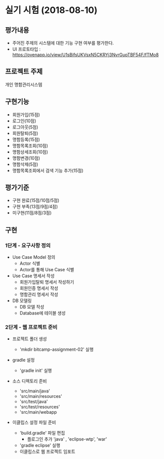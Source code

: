 # 실기 시험 (2018-08-10)

## 평가내용	
- 주어진 주제의 시스템에 대한 기능 구현 여부를 평가한다.
- UI 프로토타입 : https://ovenapp.io/view/U1sBifsUKVsxN5CKRYj3NvrGupTBF54F/fTMo8

## 프로젝트 주제	
개인 명함관리시스템

## 구현기능	
- 회원가입(15점)
- 로그인(10점)
- 로그아웃(5점)
- 회원탈퇴(5점)
- 명함등록(15점)
- 명함목록조회(10점)
- 명함상세조회(10점)
- 명함변경(10점)
- 명함삭제(5점)
- 명함목록조회에서 검색 기능 추가(15점)


## 평가기준	
- 구현 완료(15점/10점/5점)
- 구현 부족(13점/9점/4점)
- 미구현(11점/8점/3점)


## 구현

### 1단계 - 요구사항 정의
- Use Case Model 정의
	- Actor 식별
	- Actor를 통해 Use Case 식별
- Use Case 명세서 작성
	- 회원가입탈퇴 명세서 작성하기
	- 회원인증 명세서 작성
	- 명함관리 명세서 작성
- DB 모델링
	- DB 모델 작성
	- Database에 테이블 생성

### 2단계 - 웹 프로젝트 준비
- 프로젝트 폴더 생성
	- 'mkdir bitcamp-assignment-02' 실행

- gradle 설정
	- 'gradle init' 실행

- 소스 디렉토리 준비
	- 'src/main/java'
	- 'src/main/resources'
	- 'src/test/java'
	- 'src/test/resources'
	- 'src/main/webapp
- 이클립스 설정 파일 준비
	- 'build.gradle' 파일 편집
		- 플로그인 추가 'java' , 'eclipse-wtp', 'war'
	- 'gradle eclipse' 실행
	- 이클립스로 웹 프로젝트 임포트

